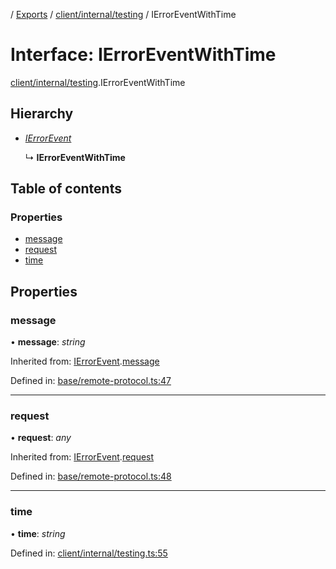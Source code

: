 [](../README.md) / [Exports](../modules.md) / [client/internal/testing](../modules/client_internal_testing.md) / IErrorEventWithTime

# Interface: IErrorEventWithTime

[client/internal/testing](../modules/client_internal_testing.md).IErrorEventWithTime

## Hierarchy

* [*IErrorEvent*](base_remote_protocol.ierrorevent.md)

  ↳ **IErrorEventWithTime**

## Table of contents

### Properties

- [message](client_internal_testing.ierroreventwithtime.md#message)
- [request](client_internal_testing.ierroreventwithtime.md#request)
- [time](client_internal_testing.ierroreventwithtime.md#time)

## Properties

### message

• **message**: *string*

Inherited from: [IErrorEvent](base_remote_protocol.ierrorevent.md).[message](base_remote_protocol.ierrorevent.md#message)

Defined in: [base/remote-protocol.ts:47](https://github.com/onzag/itemize/blob/5fcde7cf/base/remote-protocol.ts#L47)

___

### request

• **request**: *any*

Inherited from: [IErrorEvent](base_remote_protocol.ierrorevent.md).[request](base_remote_protocol.ierrorevent.md#request)

Defined in: [base/remote-protocol.ts:48](https://github.com/onzag/itemize/blob/5fcde7cf/base/remote-protocol.ts#L48)

___

### time

• **time**: *string*

Defined in: [client/internal/testing.ts:55](https://github.com/onzag/itemize/blob/5fcde7cf/client/internal/testing.ts#L55)
